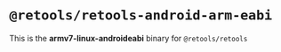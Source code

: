 # `@retools/retools-android-arm-eabi`

This is the **armv7-linux-androideabi** binary for `@retools/retools`
